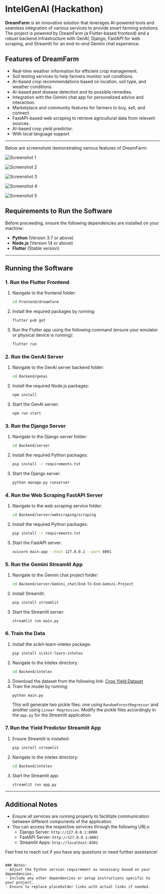 


# IntelGenAI (Hackathon)

**DreamFarm** is an innovative solution that leverages AI-powered tools and seamless integration of various services to provide smart farming solutions. The project is powered by DreamFarm (a Flutter-based frontend) and a robust backend infrastructure with GenAI, Django, FastAPI for web scraping, and Streamlit for an end-to-end Gemini chat experience.

## Features of DreamFarm
- Real-time weather information for efficient crop management.
- Soil testing services to help farmers monitor soil conditions.
- AI-based crop recommendations based on location, soil type, and weather conditions.
- AI-based pest disease detection and its possible remedies.
- Integration with the Gemini chat app for personalized advice and interaction.
- Marketplace and community features for farmers to buy, sell, and connect.
- FastAPI-based web scraping to retrieve agricultural data from relevant sources.
- AI-based crop yield predictor.
- With local language support

---

Below are screenshots demonstrating various features of DreamFarm:

![Screenshot 1](https://res.cloudinary.com/dt0ltaylj/image/upload/v1728101993/Screenshot_1728101830_yqzyip.png)


![Screenshot 2](https://res.cloudinary.com/dt0ltaylj/image/upload/v1728102006/Screenshot_1728101851_esqis8.png)


![Screenshot 3](https://res.cloudinary.com/dt0ltaylj/image/upload/v1728102031/Screenshot_1728101867_mbmreo.png)


![Screenshot 4](https://res.cloudinary.com/dt0ltaylj/image/upload/v1728102068/Screenshot_1728101906_i50fjh.png)


![Screenshot 5](https://res.cloudinary.com/dt0ltaylj/image/upload/v1728102076/Screenshot_1728101911_bdhopw.png)


## Requirements to Run the Software

Before proceeding, ensure the following dependencies are installed on your machine:

- **Python** (Version 3.7 or above)
- **Node.js** (Version 14 or above)
- **Flutter** (Stable version)

---

## Running the Software

### 1. Run the Flutter Frontend
1. Navigate to the frontend folder:
   ```bash
   cd Frontend/dreamfarm
   ```
2. Install the required packages by running:
   ```bash
   flutter pub get
   ```
3. Run the Flutter app using the following command (ensure your emulator or physical device is running):
   ```bash
   flutter run
   ```

### 2. Run the GenAI Server
1. Navigate to the GenAI server backend folder:
   ```bash
   cd Backend/genai
   ```
2. Install the required Node.js packages:
   ```bash
   npm install
   ```
3. Start the GenAI server:
   ```bash
   npm run start
   ```

### 3. Run the Django Server
1. Navigate to the Django server folder:
   ```bash
   cd Backend/server
   ```
2. Install the required Python packages:
   ```bash
   pip install -r requirements.txt
   ```
3. Start the Django server:
   ```bash
   python manage.py runserver
   ```

### 4. Run the Web Scraping FastAPI Server
1. Navigate to the web scraping service folder:
   ```bash
   cd Backend/server/webscraping/scraping
   ```
2. Install the required Python packages:
   ```bash
   pip install -r requirements.txt
   ```
3. Start the FastAPI server:
   ```bash
   uvicorn main:app --host 127.0.0.1 --port 8001
   ```

### 5. Run the Gemini Streamlit App
1. Navigate to the Gemini chat project folder:
   ```bash
   cd Backend/server/Gemini_chat/End-To-End-Gemini-Project
   ```
2. Install Streamlit:
   ```bash
   pip install streamlit
   ```
3. Start the Streamlit server:
   ```bash
   streamlit run main.py
   ```

### 6. Train the Data
1. Install the scikit-learn-intelex package:
   ```bash
   pip install scikit-learn-intelex
   ```
2. Navigate to the intelex directory:
   ```bash
   cd Backend/intelex
   ```
3. Download the dataset from the following link: [Crop Yield Dataset](https://www.kaggle.com/datasets/samuelotiattakorah/agriculture-crop-yield)
4. Train the model by running:
   ```bash
   python main.py
   ```
   This will generate two pickle files: one using `RandomForestRegressor` and another using `Linear Regression`. Modify the pickle files accordingly in the `app.py` for the Streamlit application.

### 7. Run the Yield Predictor Streamlit App
1. Ensure Streamlit is installed:
   ```bash
   pip install streamlit
   ```
2. Navigate to the intelex directory:
   ```bash
   cd Backend/intelex
   ```
3. Start the Streamlit app:
   ```bash
   streamlit run app.py
   ```

---

## Additional Notes
- Ensure all services are running properly to facilitate communication between different components of the application.
- You can access the respective services through the following URLs:
  - Django Server: `http://127.0.0.1:8000`
  - FastAPI Server: `http://127.0.0.1:8001`
  - Streamlit Apps: `http://localhost:8501`
  
Feel free to reach out if you have any questions or need further assistance!
```

### Notes:
- Adjust the Python version requirement as necessary based on your dependencies.
- Include any other dependencies or setup instructions specific to your project.
- Ensure to replace placeholder links with actual links if needed.